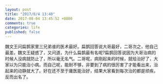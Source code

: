 ```yaml
---
layout: post
title: "2017/8/4 13:40"
date: 2017-08-04 13:45:52 +0800
comments: true
categories: life
published: false
---
```

魏文王问扁鹊家里三兄弟谁的医术最好。扁鹊回答说大哥最好，二哥次之，他自己最差。魏文王疑惑了，又问道，为什么扁鹊最有名呢?扁鹊回答说因为大哥治病的时候人没病就防止了，所以毫无名气。二哥呢，病刚起来的时候，就给治好了，大家以为只能治小病。而自己呢，能耐不够，非要到了病的很厉害了才能看出来，治起来的动静就大了。好在还不至于庸医能治好，结果大家看到每次治的都是顽疾，反而出名了。 
